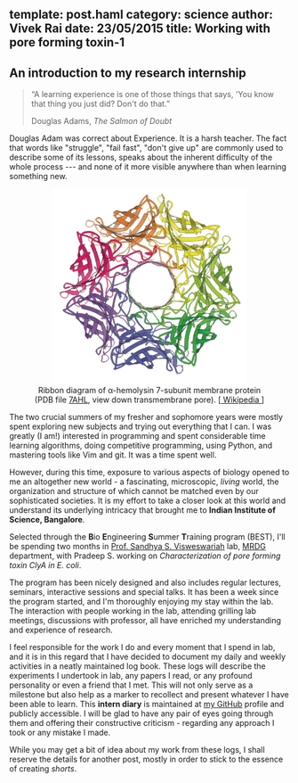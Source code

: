 template: post.haml
category: science
author: Vivek Rai
date: 23/05/2015
title: Working with pore forming toxin-1
---
An introduction to my research internship
---
> “A learning experience is one of those things that says, 'You know that thing
> you just did? Don't do that.”
>
> Douglas Adams, *The Salmon of Doubt*

Douglas Adam was correct about Experience. It is a harsh teacher. The fact that
words like "struggle", "fail fast", "don't give up" are commonly used to describe some of
its lessons, speaks about the inherent difficulty of the whole process --- and none
of it more visible anywhere than when learning something new.

<figure style="text-align:center">
<img src="/images/alphahemolysin.jpg"
     title="Splendid beauty of proteins. Needless to say, they are natural artifacts, best piece of design."
     style="width:auto; height:350px"/>
<figcaption>
    Ribbon diagram of &alpha;-hemolysin 7-subunit membrane protein (PDB file <a href="https://www.ebi.ac.uk/pdbe/entry/pdb/7ahl">7AHL</a>,
    view down transmembrane pore). [<a href="https://commons.wikimedia.org/wiki/File:AlphaHemolysin_membrane_heptamer_7AHL_VwDownPore.jpg"> Wikipedia </a>]
</figcaption>
</figure>

The two crucial summers of my fresher and sophomore years were mostly spent
exploring new subjects and trying out everything that I can. I was greatly (I
am!) interested in programming and spent considerable time learning algorithms,
doing competitive programming, using Python, and mastering tools like Vim and
git. It was a time spent well.

However, during this time, exposure to various aspects of biology opened to me
an altogether new world - a fascinating, microscopic, *living* world, the
organization and structure of which cannot be matched even by our sophisticated
societies. It is my effort to take a closer look at this world and understand
its underlying intricacy that brought me to **Indian Institute of Science,
Bangalore**.

Selected through the **B**io **E**ngineering **S**ummer **T**raining program
(BEST), I'll be spending two months in [Prof. Sandhya S.
Visweswariah](http://www.mrdg.iisc.ernet.in/sandhyav/index.htm) lab,
[MRDG](http://www.mrdg.iisc.ernet.in/) department, with Pradeep S. working on
*Characterization of pore forming toxin ClyA in E. coli*.

The program has been nicely designed and also includes regular lectures,
seminars, interactive sessions and special talks. It has been a week since the
program started, and I'm thoroughly enjoying my stay within the lab. The
interaction with people working in the lab, attending grilling lab meetings,
discussions with professor, all have enriched my understanding and experience of
research.

I feel responsible for the work I do and every moment that I spend in lab, and
it is in this regard that I have decided to document my daily and weekly
activities in a neatly maintained log book. These logs will describe the
experiments I undertook in lab, any papers I read, or any profound personality
or even a friend that I met. This will not only serve as a milestone but also
help as a marker to recollect and present whatever I have been able to learn.
This **intern diary** is maintained at [my GitHub](https://github.com/vivekiitkgp/intern-diary-15) profile and publicly
accessible. I will be glad to have any pair of eyes going through them and
offering their constructive criticism - regarding any approach I took or any
mistake I made.

While you may get a bit of idea about my work from these logs, I shall reserve
the details for another post, mostly in order to stick to the essence of
creating *shorts*.
